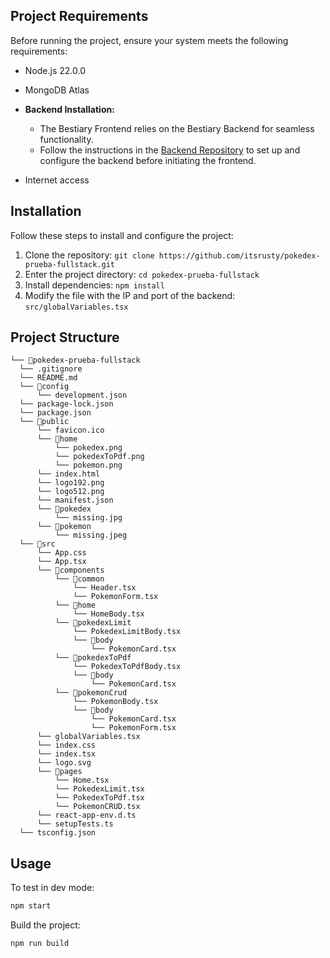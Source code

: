 ## Project Requirements

Before running the project, ensure your system meets the following requirements:

- Node.js 22.0.0
- MongoDB Atlas

- **Backend Installation:**
  - The Bestiary Frontend relies on the Bestiary Backend for seamless functionality.
  - Follow the instructions in the [Backend Repository](https://github.com/itsrusty/service-pokedex) to set up and configure the backend before initiating the frontend.
- Internet access

## Installation

Follow these steps to install and configure the project:

1. Clone the repository: `git clone https://github.com/itsrusty/pokedex-prueba-fullstack.git`
2. Enter the project directory: `cd pokedex-prueba-fullstack`
3. Install dependencies: `npm install`
4. Modify the file with the IP and port of the backend: `src/globalVariables.tsx`

## Project Structure

```
└── 📁pokedex-prueba-fullstack
  └── .gitignore
  └── README.md
  └── 📁config
      └── development.json
  └── package-lock.json
  └── package.json
  └── 📁public
      └── favicon.ico
      └── 📁home
          └── pokedex.png
          └── pokedexToPdf.png
          └── pokemon.png
      └── index.html
      └── logo192.png
      └── logo512.png
      └── manifest.json
      └── 📁pokedex
          └── missing.jpg
      └── 📁pokemon
          └── missing.jpeg
  └── 📁src
      └── App.css
      └── App.tsx
      └── 📁components
          └── 📁common
              └── Header.tsx
              └── PokemonForm.tsx
          └── 📁home
              └── HomeBody.tsx
          └── 📁pokedexLimit
              └── PokedexLimitBody.tsx
              └── 📁body
                  └── PokemonCard.tsx
          └── 📁pokedexToPdf
              └── PokedexToPdfBody.tsx
              └── 📁body
                  └── PokemonCard.tsx
          └── 📁pokemonCrud
              └── PokemonBody.tsx
              └── 📁body
                  └── PokemonCard.tsx
                  └── PokemonForm.tsx
      └── globalVariables.tsx
      └── index.css
      └── index.tsx
      └── logo.svg
      └── 📁pages
          └── Home.tsx
          └── PokedexLimit.tsx
          └── PokedexToPdf.tsx
          └── PokemonCRUD.tsx
      └── react-app-env.d.ts
      └── setupTests.ts
  └── tsconfig.json
```

## Usage

To test in dev mode:

```bash
npm start
```

Build the project:

```bash
npm run build
```
